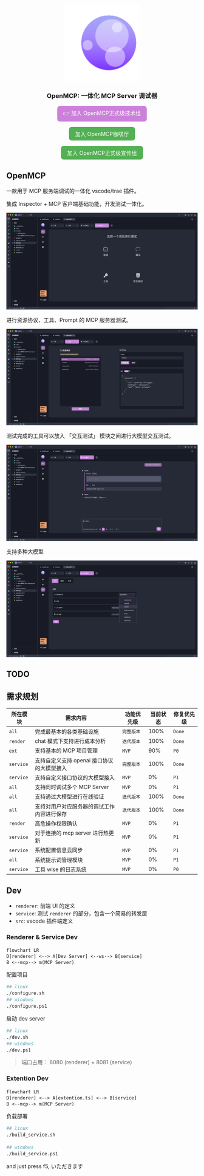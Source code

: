<div align="center">

<img src="./icons/openmcp.png" height="200px"/>

<h3>OpenMCP: 一体化 MCP Server 调试器</h3>

<a href="https://qm.qq.com/cgi-bin/qm/qr?k=C6ZUTZvfqWoI12lWe7L93cWa1hUsuVT0&jump_from=webapi&authKey=McW6B1ogTPjPDrCyGttS890tMZGQ1KB3QLuG4aqVNRaYp4vlTSgf2c6dMcNjMuBD" target="_blank" style="display: inline-block; padding: 8px 16px; background-color: #CB81DA; color: white; border-radius: .5em; text-decoration: none;">👉 加入 OpenMCP正式级技术组</a>

<a href="https://qm.qq.com/q/qyVJ189OUg" target="_blank" style="display: inline-block; padding: 8px 16px; background-color: rgb(84, 176, 84); color: white; border-radius: .5em; text-decoration: none;">加入 OpenMCP咖啡厅</a>

<a href="https://qm.qq.com/q/AO0sJS3r7U" target="_blank" style="display: inline-block; padding: 8px 16px; background-color: rgb(84, 176, 84); color: white; border-radius: .5em; text-decoration: none;">加入 OpenMCP正式级宣传组</a>
</div>

## OpenMCP

一款用于 MCP 服务端调试的一体化 vscode/trae 插件。

集成 Inspector + MCP 客户端基础功能，开发测试一体化。

![](./icons/openmcp.welcome.png)

进行资源协议、工具、Prompt 的 MCP 服务器测试。

![](./icons/openmcp.resource.png)

测试完成的工具可以放入 「交互测试」 模块之间进行大模型交互测试。

![](./icons/openmcp.chatbot.png)

支持多种大模型

![](./icons/openmcp.support.llm.png)


## TODO

## 需求规划

| 所在模块 | 需求内容 | 功能优先级 | 当前状态 | 修复优先级 |
|---------|---------|--------|---------|-----------|
| `all` | 完成最基本的各类基础设施 | `完整版本` | 100% | `Done` |
| `render` | chat 模式下支持进行成本分析 | `迭代版本` | 100% | `Done` |
| `ext` | 支持基本的 MCP 项目管理 | `MVP` | 90% | `P0` |
| `service` | 支持自定义支持 openai 接口协议的大模型接入 | `完整版本` | 100% | `Done` |
| `service` | 支持自定义接口协议的大模型接入 | `MVP` | 0% | `P1` |
| `all` | 支持同时调试多个 MCP Server | `MVP` | 0% | `P1` |
| `all` | 支持通过大模型进行在线验证 | `迭代版本` | 100% | `Done` |
| `all` | 支持对用户对应服务器的调试工作内容进行保存 | `迭代版本` | 100% | `Done` |
| `render` | 高危操作权限确认 | `MVP` | 0% | `P1` |
| `service` | 对于连接的 mcp server 进行热更新 | `MVP` | 0% | `P1` |
| `service` | 系统配置信息云同步 | `MVP` | 0% | `P1` |
| `all` | 系统提示词管理模块 | `MVP` | 0% | `P1` |
| `service` | 工具 wise 的日志系统 | `MVP` | 0% | `P0` |


## Dev

- `renderer`: 前端 UI 的定义
- `service`: 测试 `renderer` 的部分，包含一个简易的转发层
- `src`: vscode 插件端定义

### Renderer & Service Dev

```mermaid
flowchart LR
D[renderer] <--> A[Dev Server] <--ws--> B[service]
B <--mcp--> m(MCP Server)
```

配置项目

```bash
## linux
./configure.sh
## windows
./configure.ps1
```

启动 dev server

```bash
## linux
./dev.sh
## windows
./dev.ps1
```

> 端口占用： 8080 (renderer) + 8081 (service)

### Extention Dev

```mermaid
flowchart LR
D[renderer] <--> A[extention.ts] <--> B[service]
B <--mcp--> m(MCP Server)
```

负载部署
```bash
## linux 
./build_service.sh

## windows
./build_service.ps1
```

and just press f5, いただきます

